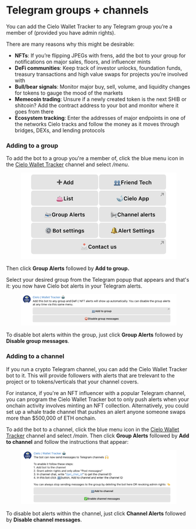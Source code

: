 # Telegram groups + channels

You can add the Cielo Wallet Tracker to any Telegram group you’re a member of (provided you have admin rights).

There are many reasons why this might be desirable:

* **NFTs**: If you’re flipping JPEGs with frens, add the bot to your group for notifications on major sales, floors, and influencer mints
* **DeFi communities**: Keep track of investor unlocks, foundation funds, treasury transactions and high value swaps for projects you’re involved with
* **Bull/bear signals**: Monitor major buy, sell, volume, and liquidity changes for tokens to gauge the mood of the markets
* **Memecoin trading**: Unsure if a newly created token is the next SHIB or shitcoin? Add the contract address to your bot and monitor where it goes from there
* **Ecosystem tracking**: Enter the addresses of major endpoints in one of the networks Cielo tracks and follow the money as it moves through bridges, DEXs, and lending protocols

### Adding to a group

To add the bot to a group you're a member of, click the blue menu icon in the [Cielo Wallet Tracker](https://t.me/EVMTrackerbot) channel and select _/menu_.



<figure><img src="../.gitbook/assets/Screenshot 2024-05-17 at 13.52.44.png" alt=""><figcaption></figcaption></figure>

Then click **Group Alerts** followed by **Add to group.**

Select your desired group from the Telegram popup that appears and that's it: you now have Cielo bot alerts in your Telegram alerts.

<figure><img src="../.gitbook/assets/Screenshot 2023-06-18 at 20.25.30.png" alt=""><figcaption></figcaption></figure>

To disable bot alerts within the group, just click **Group Alerts** followed by **Disable group messages**.



### Adding to a channel

If you run a crypto Telegram channel, you can add the Cielo Wallet Tracker bot to it. This will provide followers with alerts that are trelevant to the project or to tokens/verticals that your channel covers.

For instance, if you're an NFT influencer with a popular Telegram channel, you can program the Cielo Wallet Tracker bot to only push alerts when your onchain activity involves minting an NFT collection. Alternatively, you could set up a whale trade channel that pushes an alert anyone someone swaps more than $500,000 of ETH onchain.

To add the bot to a channel, click the blue menu icon in the [Cielo Wallet Tracker](https://t.me/EVMTrackerbot) channel and select _/main_. Then click **Group Alerts** followed by **Add to channel** and follow the instructions that appear:

<figure><img src="../.gitbook/assets/Screenshot 2023-06-19 at 14.10.45.png" alt=""><figcaption></figcaption></figure>

To disable bot alerts within the channel, just click **Channel Alerts** followed by **Disable channel messages**.
